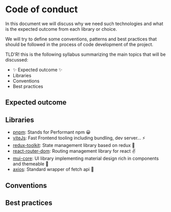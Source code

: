 
# Code of conduct
In this document we will discuss why we need such technologies and what is the expected outcome from each library or choice.

We will try to define some conventions, patterns and best practices that should be followed in the process of code development of the project.

TLD'R! this is the following syllabus summarizing the main topics that will be discussed:

- ✨ Expected outcome ✨
- Libraries
- Conventions
- Best practices

## Expected outcome

## Libraries

- [pnpm](https://pnpm.io): Stands for Performant npm 😀
- [viteJs](https://vitejs.dev/guide/): Fast Frontend tooling including bundling, dev server... ⚡
- [redux-toolkit](https://redux-toolkit.js.org/introduction/getting-started): State management library based on redux 🤙
- [react-router-dom](https://reactrouter.com/en/main): Routing management library for react ✌
- [mui-core](https://mui.com/material-ui/getting-started/overview/): UI library implementing material design rich in components and themeable 💖
- [axios](https://axios-http.com/fr/docs/intro): Standard wrapper of fetch api 🤝

## Conventions
## Best practices